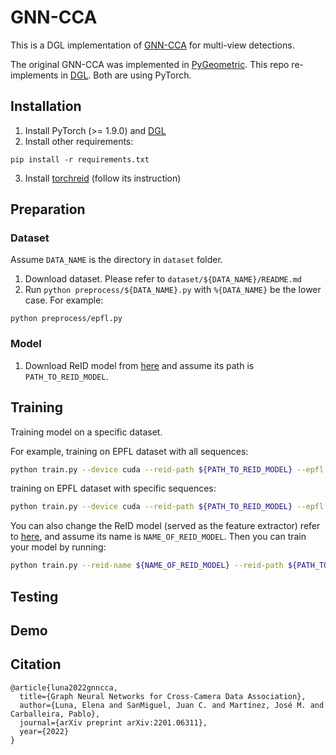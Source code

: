 # GNN-CCA
This is a DGL implementation of [GNN-CCA](https://arxiv.org/abs/2201.06311) for multi-view detections.

The original GNN-CCA was implemented in [PyGeometric](https://github.com/pyg-team/pytorch_geometric). This repo re-implements in [DGL](https://github.com/dmlc/dgl). Both are using PyTorch.

## Installation
1. Install PyTorch (>= 1.9.0) and [DGL](https://www.dgl.ai/pages/start.html)
2. Install other requirements:
``` 
pip install -r requirements.txt
```
3. Install [torchreid](https://github.com/KaiyangZhou/deep-person-reid) (follow its instruction)

## Preparation
### Dataset
Assume `DATA_NAME` is the directory in `dataset` folder.

1. Download dataset. Please refer to `dataset/${DATA_NAME}/README.md`
2. Run `python preprocess/${DATA_NAME}.py` with `%{DATA_NAME}` be the lower case. For example:
```
python preprocess/epfl.py
```

### Model
1. Download ReID model from [here](https://drive.google.com/file/d/1nIrszJVYSHf3Ej8-j6DTFdWz8EnO42PB/view) and assume its path is `PATH_TO_REID_MODEL`.

## Training
Training model on a specific dataset.

For example, training on EPFL dataset with all sequences:
```bash
python train.py --device cuda --reid-path ${PATH_TO_REID_MODEL} --epfl --seq-name all
```
training on EPFL dataset with specific sequences:
```bash
python train.py --device cuda --reid-path ${PATH_TO_REID_MODEL} --epfl --seq-name campus terrace passageway
```
You can also change the ReID model (served as the feature extractor) refer to [here](https://kaiyangzhou.github.io/deep-person-reid/MODEL_ZOO.html), and assume its name is `NAME_OF_REID_MODEL`.
Then you can train your model by running:
```bash
python train.py --reid-name ${NAME_OF_REID_MODEL} --reid-path ${PATH_TO_REID_MODEL} ...
```

## Testing

## Demo

## Citation
```
@article{luna2022gnncca,
  title={Graph Neural Networks for Cross-Camera Data Association},
  author={Luna, Elena and SanMiguel, Juan C. and Martínez, José M. and Carballeira, Pablo},
  journal={arXiv preprint arXiv:2201.06311},
  year={2022}
}
```
